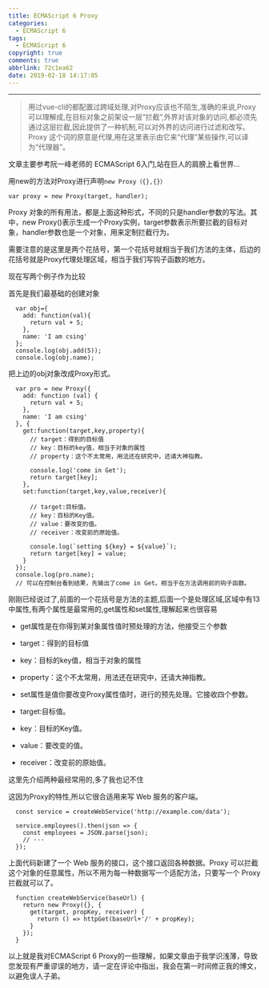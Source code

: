 ```yaml
---
title: ECMAScript 6 Proxy
categories:
  - ECMAScript 6
tags:
  - ECMAScript 6
copyright: true
comments: true
abbrlink: 72c1ea62
date: 2019-02-18 14:17:05
---
```


<hr style='filter:progid:DXImageTransform.Microsoft.Glow(color=#FF0000,strength=10)' color='#FF0000' size='1' />

> 用过vue-cli的都配置过跨域处理,对Proxy应该也不陌生,准确的来说,Proxy 可以理解成,在目标对象之前架设一层“拦截”,外界对该对象的访问,都必须先通过这层拦截,因此提供了一种机制,可以对外界的访问进行过滤和改写。Proxy 这个词的原意是代理,用在这里表示由它来“代理”某些操作,可以译为“代理器”。

<!--more-->

文章主要参考阮一峰老师的 ECMAScript 6入门,站在巨人的肩膀上看世界...

用new的方法对Proxy进行声明`new Proxy（{},{}）`

`var proxy = new Proxy(target, handler);`

Proxy 对象的所有用法，都是上面这种形式，不同的只是handler参数的写法。其中，new Proxy()表示生成一个Proxy实例，target参数表示所要拦截的目标对象，handler参数也是一个对象，用来定制拦截行为。

需要注意的是这里是两个花括号，第一个花括号就相当于我们方法的主体，后边的花括号就是Proxy代理处理区域，相当于我们写钩子函数的地方。

现在写两个例子作为比较

首先是我们最基础的创建对象

```
  var obj={
    add: function(val){
      return val + 5;
    },
    name: 'I am csing'
  };
  console.log(obj.add(5));
  console.log(obj.name);
```

把上边的obj对象改成Proxy形式。

```
  var pro = new Proxy({
    add: function (val) {
      return val + 5;
    },
    name: 'I am csing'
  }, {
    get:function(target,key,property){
      // target：得到的目标值
      // key：目标的key值，相当于对象的属性
      // property：这个不太常用，用法还在研究中，还请大神指教。

      console.log('come in Get');
      return target[key];
    },
    set:function(target,key,value,receiver){

      // target:目标值。
      // key：目标的Key值。
      // value：要改变的值。
      // receiver：改变前的原始值。

      console.log(`setting ${key} = ${value}`);
      return target[key] = value;
    }
  });
  console.log(pro.name);
  // 可以在控制台看到结果，先输出了come in Get。相当于在方法调用前的钩子函数。
```

刚刚已经说过了,前面的一个花括号是方法的主题,后面一个是处理区域,区域中有13中属性,有两个属性是最常用的,get属性和set属性,理解起来也很容易

* get属性是在你得到某对象属性值时预处理的方法，他接受三个参数

 * target：得到的目标值
 * key：目标的key值，相当于对象的属性
 * property：这个不太常用，用法还在研究中，还请大神指教。

* set属性是值你要改变Proxy属性值时，进行的预先处理。它接收四个参数。

 * target:目标值。
 * key：目标的Key值。
 * value：要改变的值。
 * receiver：改变前的原始值。


这里先介绍两种最经常用的,多了我也记不住

这因为Proxy的特性,所以它很合适用来写 Web 服务的客户端。

```
  const service = createWebService('http://example.com/data');

  service.employees().then(json => {
    const employees = JSON.parse(json);
    // ···
  });
```

上面代码新建了一个 Web 服务的接口，这个接口返回各种数据。Proxy 可以拦截这个对象的任意属性，所以不用为每一种数据写一个适配方法，只要写一个 Proxy 拦截就可以了。

```
  function createWebService(baseUrl) {
    return new Proxy({}, {
      get(target, propKey, receiver) {
        return () => httpGet(baseUrl+'/' + propKey);
      }
    });
  }
```


以上就是我对ECMAScript 6 Proxy的一些理解，如果文章由于我学识浅薄，导致您发现有严重谬误的地方，请一定在评论中指出，我会在第一时间修正我的博文，以避免误人子弟。
